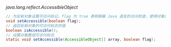 *java.lang.reflect.AccessibleObject*

```java
// 为反射对象设置可访问标记，flag 为 true 表明屏蔽 Java 语言的访问检查，使得对象的私有属性也可以被查询和设置
void setAccessible(boolean flag);
// 返回反射对象的可访问标志的值
boolean isAccessible();
// 设置对象数组可访问标志
static void setAccessible(AccessibleObject[] array, boolean flag);
```